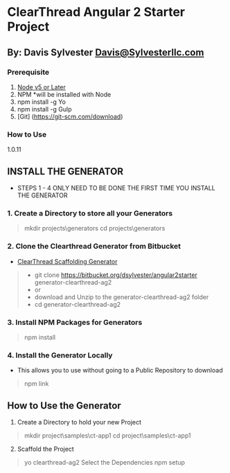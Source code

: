 # ClearThread Angular 2 Starter Project
## By:   Davis Sylvester <Davis@Sylvesterllc.com>

### Prerequisite

1.  [Node v5 or Later](https://nodejs.org/en/)
1.  NPM *will be installed with Node
1.  npm install -g Yo
1.  npm install -g Gulp
4.  [Git] (https://git-scm.com/download)


### How to Use
1.0.11

## INSTALL THE GENERATOR 
* STEPS 1 - 4 ONLY NEED TO BE DONE THE FIRST TIME YOU INSTALL THE GENERATOR

### 1.  Create a Directory to store all your Generators
> mkdir projects\generators
> cd projects\generators

### 2. Clone the Clearthread Generator from Bitbucket
* [ClearThread Scaffolding Generator](https://bitbucket.org/dsylvester/angular2starter)
> *  git clone https://bitbucket.org/dsylvester/angular2starter generator-clearthread-ag2
> *   or 
> *  download and Unzip to the generator-clearthread-ag2 folder 
> *  cd generator-clearthread-ag2

### 3. Install NPM Packages for Generators
> npm install 

### 4.  Install the Generator Locally
* This allows you to use without going to a Public Repository to download
> npm link


## How to Use the Generator

1.  Create a Directory to hold your new Project
> mkdir project\samples\ct-app1
> cd project\samples\ct-app1

2. Scaffold the Project 
> yo clearthread-ag2
> Select the Dependencies
> npm setup
>